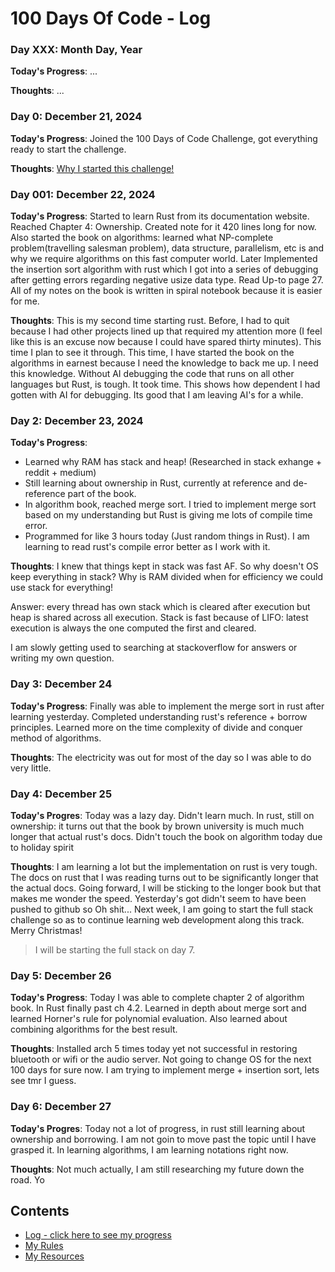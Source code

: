 # 100 Days Of Code - Log

### Day XXX: Month Day, Year
**Today's Progress**: ...

**Thoughts**: ...

### Day 0: December 21, 2024
**Today's Progress**: Joined the 100 Days of Code Challenge, got everything ready to start the challenge.

**Thoughts**: [Why I started this challenge!](https://www.linkedin.com/posts/birajtiwari_biraj-tiwari-birajtwr-on-x-activity-7276226926287990785-oVTN?utm_source=share&utm_medium=member_desktop)

### Day 001: December 22, 2024
**Today's Progress**: Started to learn Rust from its documentation website. Reached Chapter 4: Ownership. Created note for it 420 lines long for now.
Also started the book on algorithms: learned what NP-complete problem(travelling salesman problem), data structure, parallelism, etc is and why we require algorithms on this fast computer world. Later Implemented the insertion sort algorithm with rust which I got into a series of debugging after getting errors regarding negative usize data type. Read Up-to page 27. All of my notes on the book is written in spiral notebook because it is easier for me.

**Thoughts**: This is my second time starting rust. Before, I had to quit because I had other projects lined up that required my attention more (I feel like this is an excuse now because I could have spared thirty minutes). This time I plan to see it through. 
This time, I have started the book on the algorithms in earnest because I need the knowledge to back me up. I need this knowledge.
Without AI debugging the code that runs on all other languages but Rust, is tough. It took time. This shows how dependent I had gotten with AI for debugging. Its good that I am leaving AI's for a while.

### Day 2: December 23, 2024
**Today's Progress**: 
- Learned why RAM has stack and heap! (Researched in stack exhange + reddit + medium)
- Still learning about ownership in Rust, currently at reference and de-reference part of the book. 
- In algorithm book, reached merge sort. I tried to implement merge sort based on my understanding but Rust is giving me lots of compile time error. 
- Programmed for like 3 hours today (Just random things in Rust). I am learning to read rust's compile error better as I work with it.

**Thoughts**: I knew that things kept in stack was fast AF. So why doesn't OS keep everything in stack? Why is RAM divided when for efficiency we could use stack for everything!

Answer: every thread has own stack which is cleared after execution but heap is shared across all execution.  Stack is fast because of LIFO: latest execution is always the one computed the first and cleared.

I am slowly getting used to searching at stackoverflow for answers or writing my own question.

### Day 3: December 24
**Today's Progress**: Finally was able to implement the merge sort in rust after learning yesterday. Completed understanding rust's reference + borrow principles. Learned more on the time complexity of divide and conquer method of algorithms.

**Thoughts**: The electricity was out for most of the day so I was able to do very little.

### Day 4: December 25
**Today's Progres**: Today was a lazy day. Didn't learn much. In rust, still on ownership: it turns out that the book by brown university is much much longer that actual rust's docs.
Didn't touch the book on algorithm today due to holiday spirit 

**Thoughts**: I am learning a lot but the implementation on rust is very tough. The docs on rust that I was reading turns out to be significantly longer that the actual docs. Going forward, I will be sticking to the longer book but that makes me wonder the speed. 
Yesterday's got didn't seem to have been pushed to github so Oh shit...
Next week, I am going to start the full stack challenge so as to continue learning web development along this track.
Merry Christmas!

> I will be starting the full stack on day 7.

### Day 5: December 26
**Today's Progress**: Today I was able to complete chapter 2 of algorithm book. In Rust finally past ch 4.2. Learned in depth about merge sort and learned Horner's rule for polynomial evaluation. Also learned about combining algorithms for the best result.

**Thoughts**: Installed arch 5 times today yet not successful in restoring bluetooth or wifi or the audio server. Not going to change OS for the next 100 days for sure now. I am trying to implement merge + insertion sort, lets see tmr I guess.

### Day 6: December 27
**Today's Progres**: Today not a lot of progress, in rust still learning about ownership and borrowing. I am not goin to move past the topic until I have grasped it.
In learning algorithms, I am learning notations right now.

**Thoughts**: Not much actually, I am still researching my future down the road. Yo

## Contents
- [Log - click here to see my progress](Log.md)
- [My Rules](Rules.md)
- [My Resources](Resources.md)
